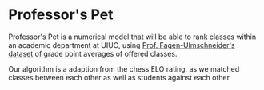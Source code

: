 # Professor's Pet

Professor's Pet is a numerical model that will be able to rank classes within an academic department at UIUC, using [Prof. Fagen-Ulmschneider's dataset](https://github.com/wadefagen/datasets/tree/master/gpa) of grade point averages of offered classes.

Our algorithm is a adaption from the chess ELO rating, as we matched classes between each other as well as students against each other.
